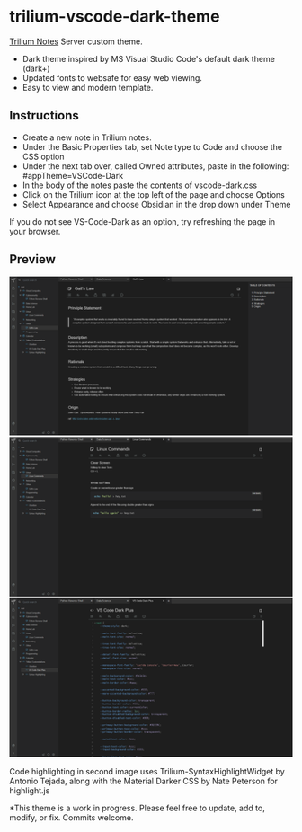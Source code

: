 # trilium-vscode-dark-theme
[Trilium Notes](https://github.com/zadam/trilium) Server custom theme.
- Dark theme inspired by MS Visual Studio Code's default dark theme (dark+)
- Updated fonts to websafe for easy web viewing. 
- Easy to view and modern template.

## Instructions
- Create a new note in Trilium notes.
- Under the Basic Properties tab, set Note type to Code and choose the CSS option
- Under the next tab over, called Owned attributes, paste in the following: #appTheme=VSCode-Dark 
- In the body of the notes paste the contents of vscode-dark.css
- Click on the Trilium icon at the top left of the page and choose Options
- Select Appearance and choose Obsidian in the drop down under Theme

If you do not see VS-Code-Dark as an option, try refreshing the page in your browser. 

## Preview
<img src="screenshot1.png" />
<img src="screenshot2.png" />
<img src="screenshot3.png" />

Code highlighting in second image uses Trilium-SyntaxHighlightWidget by Antonio Tejada, along with the Material Darker CSS by Nate Peterson for highlight.js 

*This theme is a work in progress.  Please feel free to update, add to, modify, or fix.  Commits welcome.
